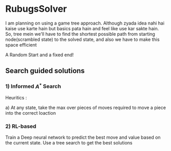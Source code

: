 # RubugsSolver
I am planning on using a game tree approach. Although zyada idea nahi hai kaise use karte hain but basics pata hain and feel like use kar sakte hain.
So, tree mein we'll have to find the shortest possible path from starting node(scrambled state) to the solved state, and also we have to make this space efficient

A Random Start and a fixed end!

## Search guided solutions

### 1) Informed $A^*$ Search 
Heuritics :

a) At any state, take the max over pieces of moves required to move a piece into the correct loaction

### 2) RL-based

Train a Deep neural network to predict the best move and value based on the current state. Use a tree search to get the best solutions
